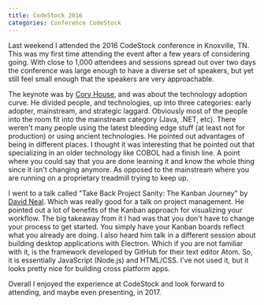 ```yaml
---
title: CodeStock 2016
categories: Conference CodeStock 
---
```


Last weekend I attended the 2016 CodeStock conference in Knoxville, TN. This was
my first time attending the event after a few years of considering going. With
close to 1,000 attendees and sessions spread out over two days the conference
was large enough to have a diverse set of speakers, but yet still feel small
enough that the speakers are very approachable.

The keynote was by [Cory House](https://www.twitter.com/housecor), and was about
the technology adoption curve. He divided people, and technologies, up into
three categories: early adopter, mainstream, and strategic laggard. Obviously
most of the people into the room fit into the mainstream category (Java, .NET,
etc). There weren't many people using the latest bleeding edge stuff (at least
not for production) or using ancient technologies. He pointed out advantages of
being in different places. I thought it was interesting that he pointed out that
specializing in an older technology like COBOL had a finish line. A point where
you could say that you are done learning it and know the whole thing since it
isn't changing anymore. As opposed to the mainstream where you are running on a
proprietary treadmill trying to keep up.

I went to a talk called "Take Back Project Sanity: The Kanban Journey" by
[David Neal](https://www.twitter.com/reverentgeek). Which was really good for a
talk on project management. He pointed out a lot of benefits of the Kanban
approach for visualizing your workflow. The big takeaway from it I had was that
you don't have to change your process to get started. You simply have your
Kanban boards reflect what you already are doing. I also heard him talk in a
different session about building desktop applications with Electron. Which if
you are not familiar with it, is the framework developed by GitHub for their
text editor Atom. So, it is essentially JavaScript (Node.js) and HTML/CSS. I've
not used it, but it looks pretty nice for building cross platform apps.

Overall I enjoyed the experience at CodeStock and look forward to attending,
and maybe even presenting, in 2017.
